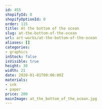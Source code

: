 ```yaml
---
id: 455
shopifyId: 0
shopifyOptionId: 0
order: 115
title: At the bottom of the ocean
slug: at-the-bottom-of-the-ocean
url: art-works/at-the-bottom-of-the-ocean
aliases: []
categories:
- graphics
inStock: false
isVisible: true
height: 30
width: 21
date: 2020-01-01T00:00:00Z
materials:
- ink
- paper
price: 200
mainImage: at_the_bottom_of_the_ocean.jpg
---
```

